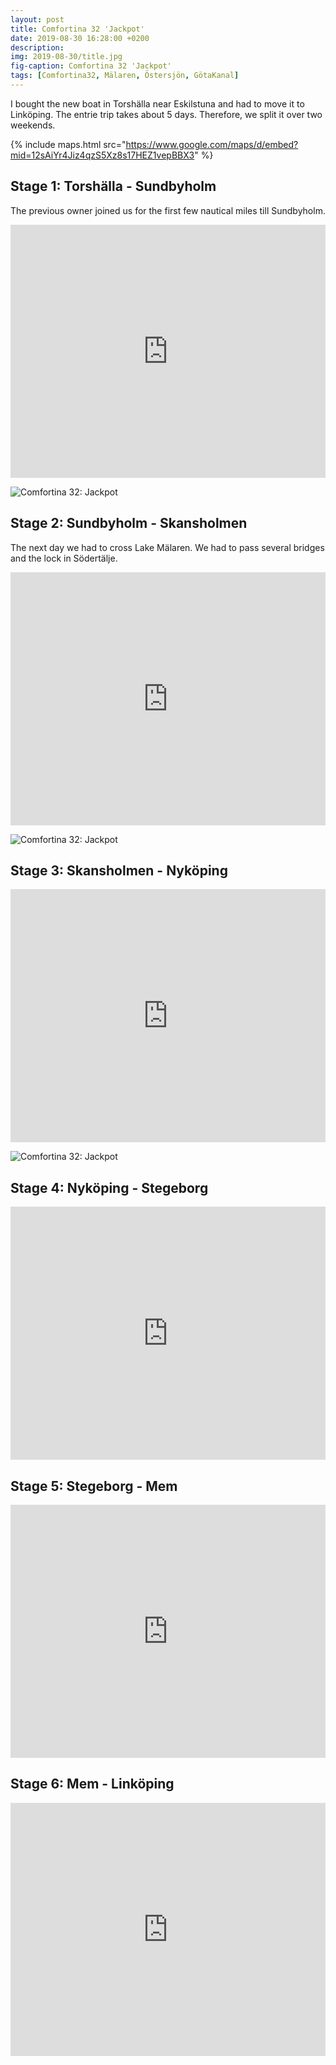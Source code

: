 ```yaml
---
layout: post
title: Comfortina 32 'Jackpot'
date: 2019-08-30 16:28:00 +0200
description:
img: 2019-08-30/title.jpg
fig-caption: Comfortina 32 'Jackpot'
tags: [Comfortina32, Mälaren, Östersjön, GötaKanal]
---
```

I bought the new boat in Torshälla near Eskilstuna and had to move it to Linköping. The entrie trip takes about 5 days. Therefore, we split it over two weekends.

{% include maps.html src="https://www.google.com/maps/d/embed?mid=12sAiYr4Jiz4qzS5Xz8s17HEZ1vepBBX3" %}

## Stage 1: Torshälla - Sundbyholm

The previous owner joined us for the first few nautical miles till Sundbyholm.

<iframe src='https://www.strava.com/activities/2668360255/embed/f9e76b74a95e373f3b569aab89a0be04d9997a13'
  height='405' width='100%' frameborder='0' allowtransparency='true' scrolling='no'></iframe>

![Comfortina 32: Jackpot]({{site.baseurl}}/assets/img/2019-08-30/01-Sundbyholm.jpg)

## Stage 2: Sundbyholm - Skansholmen

The next day we had to cross Lake Mälaren. We had to pass several bridges and the lock in Södertälje.

<iframe src='https://www.strava.com/activities/2668337798/embed/f7368eaa11f04baf37d1319dc9967c6f4b7ce0f7'
  height='405' width='100%' frameborder='0' allowtransparency='true' scrolling='no'></iframe>

![Comfortina 32: Jackpot]({{site.baseurl}}/assets/img/2019-08-30/01-Skansholmen.jpg)

## Stage 3: Skansholmen - Nyköping

<iframe src='https://www.strava.com/activities/2671152001/embed/7c007ded04b229d6c661604957f8e42a1b8055fc'
  height='405' width='100%' frameborder='0' allowtransparency='true' scrolling='no'></iframe>

![Comfortina 32: Jackpot]({{site.baseurl}}/assets/img/2019-08-30/01-Nykoping.jpg)

## Stage 4: Nyköping - Stegeborg

<iframe src='https://www.strava.com/activities/2685549232/embed/2b1d7d0dabb1eab690a2a2c21adca92fc21c134e'
  height='405' width='100%' frameborder='0' allowtransparency='true' scrolling='no'></iframe>

## Stage 5: Stegeborg - Mem

<iframe src='https://www.strava.com/activities/2691790030/embed/af7a5fa29448224efd7521a69c34b52b9f26a582'
  height='405' width='100%' frameborder='0' allowtransparency='true' scrolling='no'></iframe>

## Stage 6: Mem - Linköping

<iframe src='https://www.strava.com/activities/2693999988/embed/28528931702d2e6e84160b9706be47c70abae8f5'
  height='405' width='100%' frameborder='0' allowtransparency='true' scrolling='no'></iframe>
